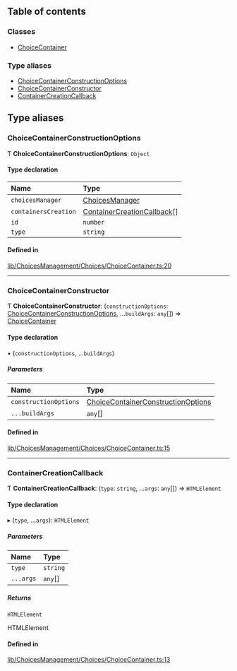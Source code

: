 ## Table of contents

### Classes

- [ChoiceContainer](../wiki/Class-ChoiceContainer)

### Type aliases

- [ChoiceContainerConstructionOptions](../wiki/Module-lib/ChoicesManagement/Choices/ChoiceContainer#choicecontainerconstructionoptions)
- [ChoiceContainerConstructor](../wiki/Module-lib/ChoicesManagement/Choices/ChoiceContainer#choicecontainerconstructor)
- [ContainerCreationCallback](../wiki/Module-lib/ChoicesManagement/Choices/ChoiceContainer#containercreationcallback)

## Type aliases

### ChoiceContainerConstructionOptions

Ƭ **ChoiceContainerConstructionOptions**: `Object`

#### Type declaration

| Name | Type |
| :------ | :------ |
| `choicesManager` | [ChoicesManager](../wiki/Class-ChoicesManager) |
| `containersCreation` | [ContainerCreationCallback](../wiki/Module-lib/ChoicesManagement/Choices/ChoiceContainer#containercreationcallback)[] |
| `id` | `number` |
| `type` | `string` |

#### Defined in

[lib/ChoicesManagement/Choices/ChoiceContainer.ts:20](https://github.com/P0ulpy/Configurateur-OakAddins/blob/74cfff5/src/lib/ChoicesManagement/Choices/ChoiceContainer.ts#L20)

___

### ChoiceContainerConstructor

Ƭ **ChoiceContainerConstructor**: (`constructionOptions`: [ChoiceContainerConstructionOptions](../wiki/Module-lib/ChoicesManagement/Choices/ChoiceContainer#choicecontainerconstructionoptions), ...`buildArgs`: `any`[]) => [ChoiceContainer](../wiki/Class-ChoiceContainer)

#### Type declaration

• (`constructionOptions`, ...`buildArgs`)

##### Parameters

| Name | Type |
| :------ | :------ |
| `constructionOptions` | [ChoiceContainerConstructionOptions](../wiki/Module-lib/ChoicesManagement/Choices/ChoiceContainer#choicecontainerconstructionoptions) |
| `...buildArgs` | `any`[] |

#### Defined in

[lib/ChoicesManagement/Choices/ChoiceContainer.ts:15](https://github.com/P0ulpy/Configurateur-OakAddins/blob/74cfff5/src/lib/ChoicesManagement/Choices/ChoiceContainer.ts#L15)

___

### ContainerCreationCallback

Ƭ **ContainerCreationCallback**: (`type`: `string`, ...`args`: `any`[]) => `HTMLElement`

#### Type declaration

▸ (`type`, ...`args`): `HTMLElement`

##### Parameters

| Name | Type |
| :------ | :------ |
| `type` | `string` |
| `...args` | `any`[] |

##### Returns

`HTMLElement`

HTMLElement

#### Defined in

[lib/ChoicesManagement/Choices/ChoiceContainer.ts:13](https://github.com/P0ulpy/Configurateur-OakAddins/blob/74cfff5/src/lib/ChoicesManagement/Choices/ChoiceContainer.ts#L13)
